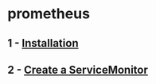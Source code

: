 # prometheus

## 1 - [Installation](https://github.com/lucas-92/prometheus/blob/main/docs/install.md)

## 2 - [Create a ServiceMonitor](https://github.com/lucas-92/prometheus/blob/main/docs/create-serviceMonitor.md)

